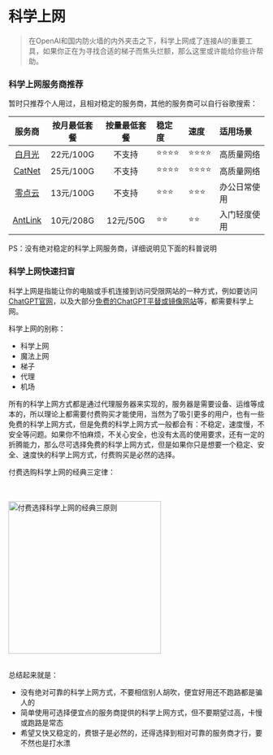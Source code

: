 # 科学上网

> 在OpenAI和国内防火墙的内外夹击之下，科学上网成了连接AI的重要工具，如果你正在为寻找合适的梯子而焦头烂额，那么这里或许能给你些许帮助。

### 科学上网服务商推荐

暂时只推荐个人用过，且相对稳定的服务商，其他的服务商可以自行谷歌搜索：

| 服务商 | 按月最低套餐 | 按量最低套餐 | 稳定度 | 速度 | 适用场景 |
| :----: | :----: | :----: | :---- | :---- | :---- |
| [白月光](https://www.bygcloud.com/#/register?code=ipwepD72) | 22元/100G | 不支持 | ⭐⭐⭐⭐ | ⭐⭐⭐⭐ | 高质量网络 |
| [CatNet](https://www.58catnet.com/#/register?code=zr0Nqcdq) | 25元/100G | 不支持 | ⭐⭐⭐⭐ | ⭐⭐⭐⭐ | 高质量网络 |
| [零点云](https://0dianyun15.xyz/auth/register?code=YMX5) | 13元/100G | 不支持 | ⭐⭐⭐ | ⭐⭐⭐ | 办公日常使用 |
| [AntLink](https://antlink.cc/#/register?code=IiwzN0HO) | 10元/208G | 12元/50G | ⭐⭐ | ⭐⭐ | 入门轻度使用 |

PS：没有绝对稳定的科学上网服务商，详细说明见下面的科普说明

### 科学上网快速扫盲

科学上网是指能让你的电脑或手机连接到访问受限网站的一种方式，例如要访问[ChatGPT官网](https://ai.com)，以及大部分[免费的ChatGPT平替或镜像网站](./FreeChatGPTSiteList.md)等，都需要科学上网。

科学上网的别称：

- 科学上网
- 魔法上网
- 梯子
- 代理
- 机场

所有的科学上网方式都是通过代理服务器来实现的，服务器是需要设备、运维等成本的，所以理论上都需要付费购买才能使用，当然为了吸引更多的用户，也有一些免费的科学上网方式，但是免费的科学上网方式一般都会有：不稳定，速度慢，不安全等问题。如果你不怕麻烦，不关心安全，也没有太高的使用要求，还有一定的折腾能力，那么尽可选择免费的科学上网方式，但是如果你只是想要一个稳定、安全、速度快的科学上网方式，付费购买是必然的选择。  

付费选购科学上网的经典三定律：

<br />
<br />

<img src="../assets/img/airport.webp" width=300 alt="付费选择科学上网的经典三原则" />

<br />
<br />

总结起来就是：

- 没有绝对可靠的科学上网方式，不要相信别人胡吹，便宜好用还不跑路都是骗人的
- 简单使用可选择便宜点的服务商提供的科学上网方式，但不要期望过高，卡慢或跑路是常态
- 希望又快又稳定的，费银子是必然的，还得选择到相对可靠的服务商才行，要不然也是打水漂
